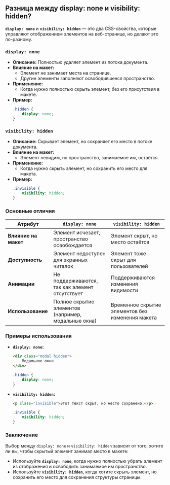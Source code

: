 ## Разница между display: none и visibility: hidden?

**`display: none`** и **`visibility: hidden`** — это два CSS-свойства, которые управляют отображением элементов на веб-странице, но делают это по-разному.

### **`display: none`**

- **Описание:** Полностью удаляет элемент из потока документа.
- **Влияние на макет:**
  - Элемент не занимает места на странице.
  - Другие элементы заполняют освободившееся пространство.
- **Применение:**
  - Когда нужно полностью скрыть элемент, без его присутствия в макете.
- **Пример:**
  ```css
  .hidden {
      display: none;
  }
  ```

### **`visibility: hidden`**

- **Описание:** Скрывает элемент, но сохраняет его место в потоке документа.
- **Влияние на макет:**
  - Элемент невидим, но пространство, занимаемое им, остаётся.
- **Применение:**
  - Когда нужно скрыть элемент, но сохранить его место для макета.
- **Пример:**
  ```css
  .invisible {
      visibility: hidden;
  }
  ```

### **Основные отличия**

| **Атрибут**           | **`display: none`**                      | **`visibility: hidden`**                   |
|-----------------------|------------------------------------------|--------------------------------------------|
| **Влияние на макет**  | Элемент исчезает, пространство освобождается | Элемент скрыт, но место остаётся          |
| **Доступность**       | Элемент недоступен для экранных читалок  | Элемент тоже скрыт для пользователей       |
| **Анимации**          | Не поддерживаются, так как элемент отсутствует | Поддерживаются изменения видимости         |
| **Использование**     | Полное скрытие элементов (например, модальные окна) | Временное скрытие элементов без изменения макета |

### **Примеры использования**

- **`display: none`:**
  ```html
  <div class="modal hidden">
      Модальное окно
  </div>
  ```
  ```css
  .hidden {
      display: none;
  }
  ```

- **`visibility: hidden`:**
  ```html
  <p class="invisible">Этот текст скрыт, но место сохранено.</p>
  ```
  ```css
  .invisible {
      visibility: hidden;
  }
  ```

### **Заключение**

Выбор между `display: none` и `visibility: hidden` зависит от того, хотите ли вы, чтобы скрытый элемент занимал место в макете:

- Используйте **`display: none`**, когда нужно полностью убрать элемент из отображения и освободить занимаемое им пространство.
- Используйте **`visibility: hidden`**, когда хотите скрыть элемент, но сохранить его место для сохранения структуры страницы.